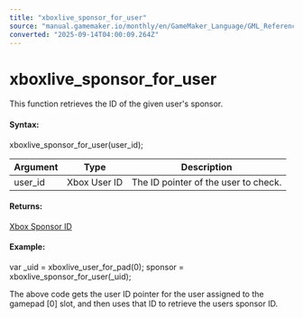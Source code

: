 ```yaml
---
title: "xboxlive_sponsor_for_user"
source: "manual.gamemaker.io/monthly/en/GameMaker_Language/GML_Reference/UWP_And_XBox_Live/Users_And_Accounts/xboxlive_sponsor_for_user.htm"
converted: "2025-09-14T04:00:09.264Z"
---
```


# xboxlive\_sponsor\_for\_user

This function retrieves the ID of the given user's sponsor.

#### Syntax:

xboxlive\_sponsor\_for\_user(user\_id);

| Argument | Type | Description |
| --- | --- | --- |
| user_id | Xbox User ID | The ID pointer of the user to check. |

#### Returns:

[Xbox Sponsor ID](xboxlive_sponsor_for_user.md)

#### Example:

var \_uid = xboxlive\_user\_for\_pad(0);
sponsor = xboxlive\_sponsor\_for\_user(\_uid);

The above code gets the user ID pointer for the user assigned to the gamepad \[0\] slot, and then uses that ID to retrieve the users sponsor ID.